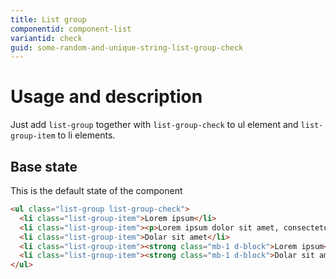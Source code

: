 ```yaml
---
title: List group
componentid: component-list
variantid: check
guid: some-random-and-unique-string-list-group-check
---
```

# Usage and description
Just add `list-group` together with `list-group-check` to ul element and `list-group-item` to li elements.

## Base state
This is the default state of the component
```html
<ul class="list-group list-group-check">
  <li class="list-group-item">Lorem ipsum</li>
  <li class="list-group-item"><p>Lorem ipsum dolor sit amet, consectetur adipiscing elit. Nullam sodales, nulla sed lobortis maximus, nisl massa vestibulum lectus, in tincidunt tellus elit vel neque. Vivamus ullamcorper auctor dignissim. Maecenas placerat, odio nec vestibulum pulvinar, tortor tellus cursus quam, sit amet vulputate est diam in justo.</p></li>
  <li class="list-group-item">Dolar sit amet</li>
  <li class="list-group-item"><strong class="mb-1 d-block">Lorem ipsum</strong><p class="text-muted small">Lorem ipsum dolor sit amet, consectetur adipiscing elit. Nullam sodales, nulla sed lobortis maximus, nisl massa vestibulum lectus.</p></li>
  <li class="list-group-item"><strong class="mb-1 d-block">Dolar sit amet</strong><p class="text-muted small">Vivamus ullamcorper auctor dignissim. Maecenas placerat, odio nec vestibulum pulvinar, tortor tellus cursus quam, sit amet vulputate est diam in justo.</p></li>
</ul>
```
